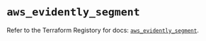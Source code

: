 # `aws_evidently_segment`

Refer to the Terraform Registory for docs: [`aws_evidently_segment`](https://registry.terraform.io/providers/hashicorp/aws/5.9.0/docs/resources/evidently_segment).
